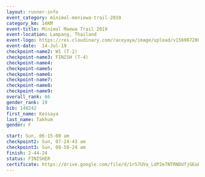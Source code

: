 ```yaml
---
layout: runner-info 
event_category: minimal-meniewa-trail-2019 
category_km: 14KM 
event-title: Minimal Maewa Trail 2019 
event-location: Lampang, Thailand 
event-logo: https://res.cloudinary.com/raceyaya/image/upload/v1569072805/logo/minimal-trail_ktnvsp.jpg 
event-date:  14-Jul-19 
checkpoint-name2: W1 (T-2) 
checkpoint-name3: FINISH (T-4) 
checkpoint-name4: 
checkpoint-name5: 
checkpoint-name6: 
checkpoint-name7: 
checkpoint-name8: 
checkpoint-name9: 
overall_rank: 66
gender_rank: 19
bib: 140242
first_name: Kessaya
last_name: Takhum
gender: F

start: Sun, 06-15-00 am
checkpoint2: Sun, 07-24-43 am
checkpoint3: Sun, 08-59-24 am
finish: 2-44-24
status: FINISHER
certificate: https://drive.google.com/file/d/1rS7UVa_LdP2e7NTRNDUfjGEoLoAiVzTa/view?usp=sharing
---
```


